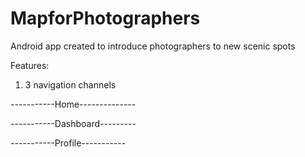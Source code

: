 # MapforPhotographers
Android app created to introduce photographers to new scenic spots

Features:

1. 3 navigation channels

-----------Home--------------

-----------Dashboard---------

-----------Profile-----------

